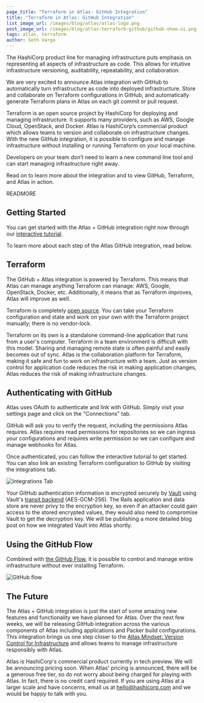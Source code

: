 ```yaml
---
page_title: "Terraform in Atlas: GitHub Integration"
title: "Terraform in Atlas: GitHub Integration"
list_image_url: /images/blog/atlas/atlas-logo.png
post_image_url: /images/blog/atlas-terraform-github/github-show-ui.png
tags: atlas, terraform
author: Seth Vargo
---
```


The HashiCorp product line for managing infrastructure puts emphasis on
representing all aspects of infrastructure as code. This allows for
intuitive infrastructure versioning, auditability, repeatability, and
collaboration.

We are very excited to announce Atlas integration with GitHub to
automatically turn infrastructure as code into deployed infrastructure.
Store and collaborate on Terraform configurations in GitHub, and
automatically generate Terraform plans in Atlas on each git commit or
pull request.

Terraform is an open source project by HashiCorp for deploying and
managing infrastructure. It supports many providers, such as AWS,
Google Cloud, OpenStack, and Docker. Atlas is HashiCorp’s commercial
product which allows teams to version and collaborate on infrastructure
changes. With the new GitHub integration, it is possible to configure and
manage infrastructure without installing or running Terraform on your local
machine.

Developers on your team don’t need to learn a new command line tool and
can start managing infrastructure right away.

Read on to learn more about the integration and to view GitHub, Terraform,
and Atlas in action.

READMORE

## Getting Started

You can get started with the Atlas + GitHub integration right now
through our [interactive tutorial](https://atlas.hashicorp.com/tutorial/terraform-github).

To learn more about each step of the Atlas GitHub integration, read below.

## Terraform

The GitHub + Atlas integration is powered by Terraform. This means that
Atlas can manage anything Terraform can manage: AWS, Google, OpenStack,
Docker, etc. Additionally, it means that as Terraform improves, Atlas
will improve as well.

Terraform is completely [open source](https://github.com/hashicorp/terraform).
 You can take your Terraform configuration and state and work on your own with
 the Terraform project manually; there is no vendor-lock.

Terraform on its own is a standalone command-line application that runs
from a user's computer. Terraform in a team environment is difficult with
this model. Sharing and managing remote state is often painful and easily
becomes out of sync. Atlas is the collaboration platform for Terraform,
making it safe and fun to work on infrastructure with a team. Just as
version control for application code reduces the risk in making application
changes, Atlas reduces the risk of making infrastructure changes.

## Authenticating with GitHub

Atlas uses OAuth to authenticate and link with GitHub. Simply visit your
settings page and click on the "Connections" tab.

GitHub will ask you to verify the request, including the permissions
Atlas requires. Atlas requires read permissions for repositories so we
can ingress your configurations and requires write permission so we can
configure and manage webhooks for Atlas.

Once authenticated, you can follow the interactive tutorial to get started.
You can also link an existing Terraform configuration to GitHub by
visiting the integrations tab.

![Integrations Tab](/images/blog/atlas-terraform-github/integrations.png)

Your GitHub authentication information is encrypted securely by
[Vault](https://vaultproject.io) using Vault's
[transit backend](https://www.vaultproject.io/docs/secrets/transit/index.html) (AES-GCM-256).
The Rails application and data store are never privy to the encryption key,
so even if an attacker could gain access to the stored encrypted values, they
would also need to compromise Vault to get the decryption key. We will be
publishing a more detailed blog post on how we integrated Vault into Atlas
shortly.

## Using the GitHub Flow

Combined with [the GitHub Flow](https://help.github.com/articles/github-flow-in-the-browser/),
it is possible to control and manage entire infrastructure without ever installing
Terraform.

![GitHub flow](/images/blog/atlas-terraform-github/github-flow.png)

## The Future

The Atlas + GitHub integration is just the start of some amazing new
features and functionality we have planned for Atlas. Over the next
few weeks, we will be releasing GitHub integration across the various
components of Atlas including applications and Packer build configurations.
This integration brings us one step closer to
the [Atlas Mindset: Version Control for Infrastructure](/blog/atlas-mindset.html) and
allows teams to manage infrastructure responsibly with Atlas.

Atlas is HashiCorp's commercial product currently in tech preview. We will be
announcing pricing soon. When Atlas' pricing is announced, there will be a
generous free tier, so do not worry about being charged for playing with Atlas.
In fact, there is no credit card required. If you are using Atlas at a larger
scale and have concerns, email us at hello@hashicorp.com and we would be
happy to talk with you.
